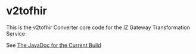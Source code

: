 # v2tofhir
This is the v2tofhir Converter core code for the IZ Gateway Transformation Service

See [The JavaDoc for the Current Build](https://vigilant-adventure-g62mzg1.pages.github.io/current/apidocs/gov/cdc/izgw/v2tofhir/package-summary.html)
